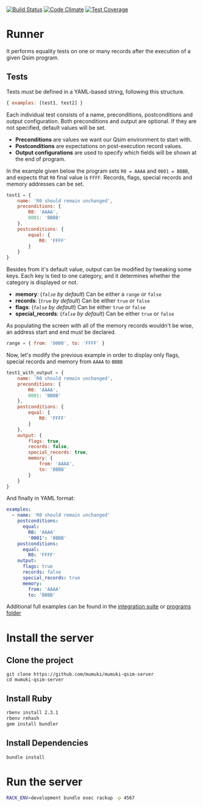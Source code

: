 [![Build Status](https://travis-ci.org/mumuki/mumuki-qsim-runner.svg?branch=master)](https://travis-ci.org/mumuki/mumuki-qsim-runner)
[![Code Climate](https://codeclimate.com/github/mumuki/mumuki-qsim-server/badges/gpa.svg)](https://codeclimate.com/github/mumuki/mumuki-qsim-server)
[![Test Coverage](https://codeclimate.com/github/mumuki/mumuki-qsim-server/badges/coverage.svg)](https://codeclimate.com/github/mumuki/mumuki-qsim-server)


# Runner

It performs equality tests on one or many records after the execution of a given Qsim program.

## Tests

Tests must be defined in a YAML-based string, following this structure.

~~~javascript
{ examples: [test1, test2] }
~~~

Each individual test consists of a name, preconditions, postconditions and output configuration.
Both preconditions and output are optional. If they are not specified, default values will be set.

* **Preconditions** are values we want our Qsim environment to start with.
* **Postconditions** are expectations on post-execution record values.
* **Output configurations** are used to specify which fields will be shown at the end of program. 

In the example given below the program sets `R0 = AAAA` and `0001 = BBBB`, and expects
that `R0` final value is `FFFF`. Records, flags, special records and memory addresses can be set.

~~~javascript
test1 = {
    name: 'R0 should remain unchanged',
    preconditions: {
        R0: 'AAAA',
        0001: 'BBBB'
    },
    postconditions: {
        equal: {
            R0: 'FFFF'
        }
    }
}
~~~

Besides from it's default value, output can be modified by tweaking some keys. 
Each key is tied to one category, and it determines whether the category is displayed or not. 

* **memory**: (*`false` by default*) Can be either a `range` or `false`
* **records**: (*`true` by default*) Can be either `true` or `false`
* **flags**: (*`false` by default*) Can be either `true` or `false`
* **special_records**: (*`false` by default*) Can be either `true` or `false`
 
As populating the screen with all of the memory records wouldn't be wise, an address start and end must be declared.
  
~~~javascript
range = { from: '0000', to: 'FFFF' }
~~~

Now, let's modify the previous example in order to display only flags, 
special records and memory from `AAAA` to `BBBB`

~~~javascript
test1_with_output = {
    name: 'R0 should remain unchanged',
    preconditions: {
        R0: 'AAAA',
        0001: 'BBBB'
    },
    postconditions: {
        equal: {
            R0: 'FFFF'
        }
    },
    output: {
        flags: true,
        records: false,
        special_records: true,
        memory: {
            from: 'AAAA',
            to: 'BBBB'
        }
    }
}
~~~

And finally in YAML format:

~~~yaml
examples:
  - name: 'R0 should remain unchanged'        
    postconditions:
      equal:
        R0: 'AAAA'
        '0001': 'BBBB' 
    postconditions:
      equal:
        R0: 'FFFF'
    output:
      flags: true
      records: false
      special_records: true
      memory:
        from: 'AAAA'
        to: 'BBBB'
~~~

Additional full examples can be found in the [integration suite](https://github.com/mumuki/mumuki-qsim-runner/blob/master/spec/integration_spec.rb) or [programs folder](https://github.com/mumuki/mumuki-qsim-runner/tree/master/spec/data)

# Install the server

## Clone the project

```
git clone https://github.com/mumuki/mumuki-qsim-server 
cd mumuki-qsim-server
```

## Install Ruby

```bash
rbenv install 2.3.1
rbenv rehash
gem install bundler
```

## Install Dependencies

```bash
bundle install
```

# Run the server

```bash
RACK_ENV=development bundle exec rackup -p 4567
```



